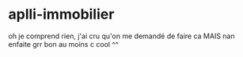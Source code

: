 # aplli-immobilier

oh je comprend rien, j'ai cru qu'on me demandé de faire ca MAIS nan enfaite grr bon au moins c cool ^^
